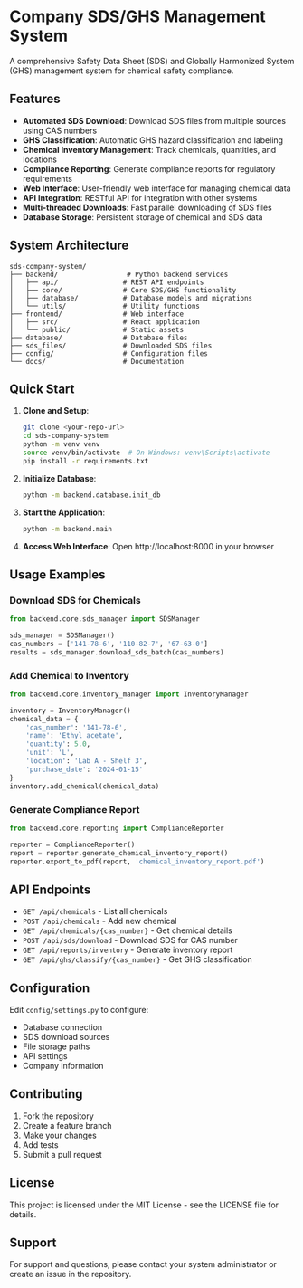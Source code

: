 # Company SDS/GHS Management System

A comprehensive Safety Data Sheet (SDS) and Globally Harmonized System (GHS) management system for chemical safety compliance.

## Features

- **Automated SDS Download**: Download SDS files from multiple sources using CAS numbers
- **GHS Classification**: Automatic GHS hazard classification and labeling
- **Chemical Inventory Management**: Track chemicals, quantities, and locations
- **Compliance Reporting**: Generate compliance reports for regulatory requirements
- **Web Interface**: User-friendly web interface for managing chemical data
- **API Integration**: RESTful API for integration with other systems
- **Multi-threaded Downloads**: Fast parallel downloading of SDS files
- **Database Storage**: Persistent storage of chemical and SDS data

## System Architecture

```
sds-company-system/
├── backend/                 # Python backend services
│   ├── api/                # REST API endpoints
│   ├── core/               # Core SDS/GHS functionality
│   ├── database/           # Database models and migrations
│   └── utils/              # Utility functions
├── frontend/               # Web interface
│   ├── src/                # React application
│   └── public/             # Static assets
├── database/               # Database files
├── sds_files/              # Downloaded SDS files
├── config/                 # Configuration files
└── docs/                   # Documentation
```

## Quick Start

1. **Clone and Setup**:
   ```bash
   git clone <your-repo-url>
   cd sds-company-system
   python -m venv venv
   source venv/bin/activate  # On Windows: venv\Scripts\activate
   pip install -r requirements.txt
   ```

2. **Initialize Database**:
   ```bash
   python -m backend.database.init_db
   ```

3. **Start the Application**:
   ```bash
   python -m backend.main
   ```

4. **Access Web Interface**:
   Open http://localhost:8000 in your browser

## Usage Examples

### Download SDS for Chemicals
```python
from backend.core.sds_manager import SDSManager

sds_manager = SDSManager()
cas_numbers = ['141-78-6', '110-82-7', '67-63-0']
results = sds_manager.download_sds_batch(cas_numbers)
```

### Add Chemical to Inventory
```python
from backend.core.inventory_manager import InventoryManager

inventory = InventoryManager()
chemical_data = {
    'cas_number': '141-78-6',
    'name': 'Ethyl acetate',
    'quantity': 5.0,
    'unit': 'L',
    'location': 'Lab A - Shelf 3',
    'purchase_date': '2024-01-15'
}
inventory.add_chemical(chemical_data)
```

### Generate Compliance Report
```python
from backend.core.reporting import ComplianceReporter

reporter = ComplianceReporter()
report = reporter.generate_chemical_inventory_report()
reporter.export_to_pdf(report, 'chemical_inventory_report.pdf')
```

## API Endpoints

- `GET /api/chemicals` - List all chemicals
- `POST /api/chemicals` - Add new chemical
- `GET /api/chemicals/{cas_number}` - Get chemical details
- `POST /api/sds/download` - Download SDS for CAS number
- `GET /api/reports/inventory` - Generate inventory report
- `GET /api/ghs/classify/{cas_number}` - Get GHS classification

## Configuration

Edit `config/settings.py` to configure:
- Database connection
- SDS download sources
- File storage paths
- API settings
- Company information

## Contributing

1. Fork the repository
2. Create a feature branch
3. Make your changes
4. Add tests
5. Submit a pull request

## License

This project is licensed under the MIT License - see the LICENSE file for details.

## Support

For support and questions, please contact your system administrator or create an issue in the repository. 